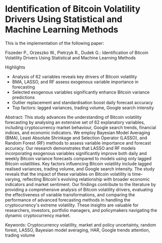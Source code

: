 # Identification of Bitcoin Volatility Drivers Using Statistical and Machine Learning Methods
This is the implementation of the following paper:

Fiszeder P., Orzeszko W., Pietrzyk R., Dudek G.: Identification of Bitcoin Volatility Drivers Using Statistical and Machine Learning Methods 

Highlights
-	Analysis of 62 variables reveals key drivers of Bitcoin volatility
-	BMA, LASSO, and RF assess exogenous variable importance in forecasting
-	Selected exogenous variables significantly enhance Bitcoin variance predictions
-	Outlier replacement and standardisation boost daily forecast accuracy
-	Top factors: lagged variances, trading volume, Google search intensity

Abstract:
This study advances the understanding of Bitcoin volatility forecasting by analysing an extensive set of 62 explanatory variables, including cryptocurrency market behaviour, Google search trends, financial indices, and economic indicators. We employ Bayesian Model Averaging (BMA), Least Absolute Shrinkage and Selection Operator (LASSO), and Random Forest (RF) methods to assess variable importance and forecast accuracy. Our research demonstrates that LASSO and RF models incorporating exogenous variables significantly improve both daily and weekly Bitcoin variance forecasts compared to models using only lagged Bitcoin volatilities. Key factors influencing Bitcoin volatility include lagged realised variances, trading volume, and Google search intensity. The study reveals that the impact of these variables on Bitcoin volatility is time-varying, reflecting Bitcoin's evolving relationship with broader economic indicators and market sentiment. Our findings contribute to the literature by providing a comprehensive analysis of Bitcoin volatility drivers, evaluating the effectiveness of variable transformations, and comparing the performance of advanced forecasting methods in handling the cryptocurrency's extreme volatility. These insights are valuable for researchers, investors, portfolio managers, and policymakers navigating the dynamic cryptocurrency market.

Keywords: 
Cryptocurrency volatility, market and policy uncertainty, random forest, LASSO, Bayesian model averaging, HAR, Google trends attention, trading volume
